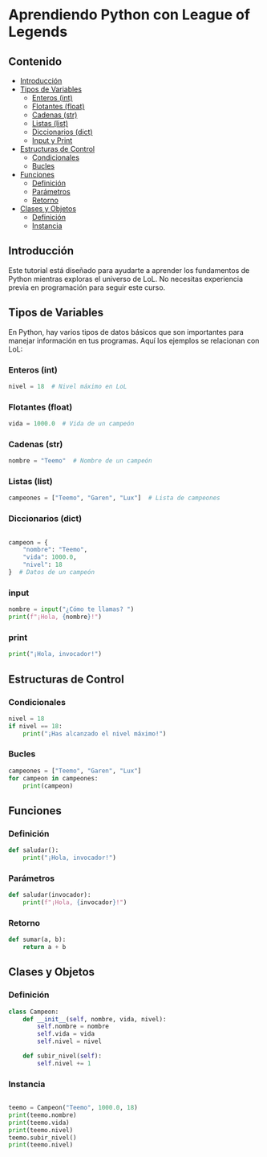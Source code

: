 # Aprendiendo Python con League of Legends


## Contenido
- [Introducción](#introducción)
- [Tipos de Variables](#tipos-de-variables)
  - [Enteros (int)](#enteros-int)
  - [Flotantes (float)](#flotantes-float)
  - [Cadenas (str)](#cadenas-str)
  - [Listas (list)](#listas-list)
  - [Diccionarios (dict)](#diccionarios-dict)
  - [Input y Print](#input-y-print)
- [Estructuras de Control](#estructuras-de-control)
  - [Condicionales](#condicionales)
  - [Bucles](#bucles)
- [Funciones](#funciones)
  - [Definición](#definición)
  - [Parámetros](#parámetros)
  - [Retorno](#retorno)
- [Clases y Objetos](#clases-y-objetos)
  - [Definición](#definición-1)
  - [Instancia](#instancia)

## Introducción
Este tutorial está diseñado para ayudarte a aprender los fundamentos de Python mientras exploras el universo de LoL. No necesitas experiencia previa en programación para seguir este curso.

## Tipos de Variables
En Python, hay varios tipos de datos básicos que son importantes para manejar información en tus programas. Aquí los ejemplos se relacionan con LoL:

### Enteros (int)
```python
nivel = 18  # Nivel máximo en LoL
```
### Flotantes (float)
```python
vida = 1000.0  # Vida de un campeón
```
### Cadenas (str)
```python
nombre = "Teemo"  # Nombre de un campeón
```
### Listas (list)
```python
campeones = ["Teemo", "Garen", "Lux"]  # Lista de campeones
```
### Diccionarios (dict)
```python

campeon = {
    "nombre": "Teemo",
    "vida": 1000.0,
    "nivel": 18
}  # Datos de un campeón
```


### input
```python
nombre = input("¿Cómo te llamas? ")
print(f"¡Hola, {nombre}!")
```

### print
```python
print("¡Hola, invocador!")
```



## Estructuras de Control

### Condicionales
```python
nivel = 18
if nivel == 18:
    print("¡Has alcanzado el nivel máximo!")
```

### Bucles
```python
campeones = ["Teemo", "Garen", "Lux"]
for campeon in campeones:
    print(campeon)
```

## Funciones

### Definición
```python
def saludar():
    print("¡Hola, invocador!")
```

### Parámetros
```python
def saludar(invocador):
    print(f"¡Hola, {invocador}!")
```

### Retorno
```python
def sumar(a, b):
    return a + b
```

## Clases y Objetos

### Definición
```python
class Campeon:
    def __init__(self, nombre, vida, nivel):
        self.nombre = nombre
        self.vida = vida
        self.nivel = nivel

    def subir_nivel(self):
        self.nivel += 1
```

### Instancia
```python

teemo = Campeon("Teemo", 1000.0, 18)
print(teemo.nombre)
print(teemo.vida)
print(teemo.nivel)
teemo.subir_nivel()
print(teemo.nivel)
``` 

